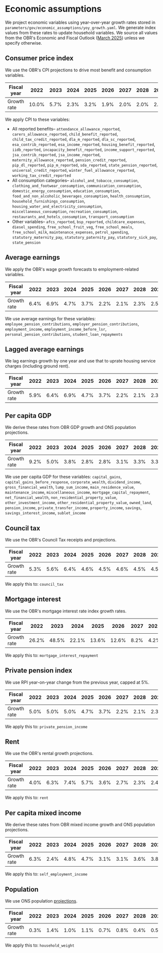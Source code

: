 # Economic assumptions

We project economic variables using year-over-year growth rates stored in `parameters/gov/economic_assumptions/yoy_growth.yaml`. We generate index values from these rates to update household variables. We source all values from the OBR's Economic and Fiscal Outlook ([March 2025](https://obr.uk/efo/economic-and-fiscal-outlook-march-2025/)) unless we specify otherwise.

## Consumer price index

We use the OBR's CPI projections to drive most benefit and consumption variables.

| Fiscal year | 2022 | 2023 | 2024 | 2025 | 2026 | 2027 | 2028 | 2029 |
|-------------|------|------|------|------|------|------|------|------|
| Growth rate | 10.0% | 5.7% | 2.3% | 3.2% | 1.9% | 2.0% | 2.0% | 2.0% |

We apply CPI to these variables:
- All reported benefits– `attendance_allowance_reported`, `carers_allowance_reported`, `child_benefit_reported`, `child_tax_credit_reported`, `dla_m_reported`, `dla_sc_reported`, `esa_contrib_reported`, `esa_income_reported`, `housing_benefit_reported`, `iidb_reported`, `incapacity_benefit_reported`, `income_support_reported`, `jsa_contrib_reported`, `jsa_income_reported`, `maternity_allowance_reported`, `pension_credit_reported`, `pip_dl_reported`, `pip_m_reported`, `sda_reported`, `state_pension_reported`, `universal_credit_reported`, `winter_fuel_allowance_reported`, `working_tax_credit_reported`
- All consumption categories– `alcohol_and_tobacco_consumption`, `clothing_and_footwear_consumption`, `communication_consumption`, `domestic_energy_consumption`, `education_consumption`, `food_and_non_alcoholic_beverages_consumption`, `health_consumption`, `household_furnishings_consumption`, `housing_water_and_electricity_consumption`, `miscellaneous_consumption`, `recreation_consumption`, `restaurants_and_hotels_consumption`, `transport_consumption`
- Other variables– `afcs_reported`, `bsp_reported`, `childcare_expenses`, `diesel_spending`, `free_school_fruit_veg`, `free_school_meals`, `free_school_milk`, `maintenance_expenses`, `petrol_spending`, `statutory_maternity_pay`, `statutory_paternity_pay`, `statutory_sick_pay`, `state_pension`

## Average earnings

We apply the OBR's wage growth forecasts to employment-related variables.

| Fiscal year | 2022 | 2023 | 2024 | 2025 | 2026 | 2027 | 2028 | 2029 |
|-------------|------|------|------|------|------|------|------|------|
| Growth rate | 6.4% | 6.9% | 4.7% | 3.7% | 2.2% | 2.1% | 2.3% | 2.5% |

We use average earnings for these variables: `employee_pension_contributions`, `employer_pension_contributions`, `employment_income`, `employment_income_before_lsr`, `personal_pension_contributions`, `student_loan_repayments`

## Lagged average earnings

We lag earnings growth by one year and use that to uprate housing service charges (including ground rent).

| Fiscal year | 2022 | 2023 | 2024 | 2025 | 2026 | 2027 | 2028 | 2029 |
|-------------|------|------|------|------|------|------|------|------|
| Growth rate | 5.9% | 6.4% | 6.9% | 4.7% | 3.7% | 2.2% | 2.1% | 2.3% |

## Per capita GDP

We derive these rates from OBR GDP growth and ONS population projections.

| Fiscal year | 2022 | 2023 | 2024 | 2025 | 2026 | 2027 | 2028 | 2029 |
|-------------|------|------|------|------|------|------|------|------|
| Growth rate | 9.2% | 5.0% | 3.8% | 2.8% | 2.8% | 3.1% | 3.3% | 3.3% |

We use per capita GDP for these variables: `capital_gains`, `capital_gains_before_response`, `corporate_wealth`, `dividend_income`, `gross_financial_wealth`, `lump_sum_income`, `main_residence_value`, `maintenance_income`, `miscellaneous_income`, `mortgage_capital_repayment`, `net_financial_wealth`, `non_residential_property_value`, `other_investment_income`, `other_residential_property_value`, `owned_land`, `pension_income`, `private_transfer_income`, `property_income`, `savings`, `savings_interest_income`, `sublet_income`

## Council tax

We use the OBR's Council Tax receipts and projections.

| Fiscal year | 2022 | 2023 | 2024 | 2025 | 2026 | 2027 | 2028 | 2029 |
|-------------|------|------|------|------|------|------|------|------|
| Growth rate | 5.3% | 5.6% | 6.4% | 4.6% | 4.5% | 4.6% | 4.5% | 4.5% |

We apply this to: `council_tax`

## Mortgage interest

We use the OBR's mortgage interest rate index growth rates.

| Fiscal year | 2022 | 2023 | 2024 | 2025 | 2026 | 2027 | 2028 | 2029 |
|-------------|------|------|------|------|------|------|------|------|
| Growth rate | 26.2% | 48.5% | 22.1% | 13.6% | 12.6% | 8.2% | 4.2% | 4.7% |

We apply this to: `mortgage_interest_repayment`

## Private pension index

We use RPI year-on-year change from the previous year, capped at 5%.

| Fiscal year | 2022 | 2023 | 2024 | 2025 | 2026 | 2027 | 2028 | 2029 |
|-------------|------|------|------|------|------|------|------|------|
| Growth rate | 5.0% | 5.0% | 5.0% | 4.7% | 3.7% | 2.2% | 2.1% | 2.3% |

We apply this to: `private_pension_income`

## Rent

We use the OBR's rental growth projections.

| Fiscal year | 2022 | 2023 | 2024 | 2025 | 2026 | 2027 | 2028 | 2029 |
|-------------|------|------|------|------|------|------|------|------|
| Growth rate | 4.0% | 6.3% | 7.4% | 5.7% | 3.6% | 2.7% | 2.3% | 2.4% |

We apply this to: `rent`

## Per capita mixed income

We derive these rates from OBR mixed income growth and ONS population projections.

| Fiscal year | 2022 | 2023 | 2024 | 2025 | 2026 | 2027 | 2028 | 2029 |
|-------------|------|------|------|------|------|------|------|------|
| Growth rate | 6.3% | 2.4% | 4.8% | 4.7% | 3.1% | 3.1% | 3.6% | 3.8% |

We apply this to: `self_employment_income`

## Population

We use ONS population [projections](https://www.ons.gov.uk/peoplepopulationandcommunity/populationandmigration/populationprojections/bulletins/nationalpopulationprojections/2022based).

| Fiscal year | 2022 | 2023 | 2024 | 2025 | 2026 | 2027 | 2028 | 2029 |
|-------------|------|------|------|------|------|------|------|------|
| Growth rate | 0.3% | 1.4% | 1.0% | 1.1% | 0.7% | 0.8% | 0.4% | 0.5% |

We apply this to: `household_weight`